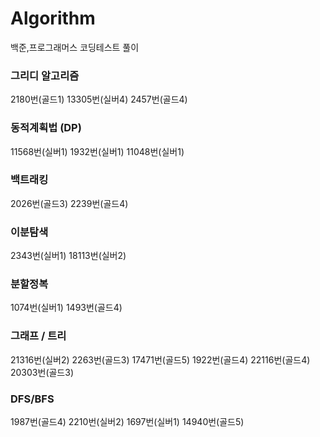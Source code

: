 # Algorithm
백준,프로그래머스 코딩테스트 풀이
### 그리디 알고리즘
2180번(골드1) 13305번(실버4) 2457번(골드4)
### 동적계획법 (DP)
11568번(실버1) 1932번(실버1) 11048번(실버1)
### 백트래킹
2026번(골드3) 2239번(골드4)
### 이분탐색
2343번(실버1) 18113번(실버2)
### 분할정복
1074번(실버1) 1493번(골드4)
### 그래프 / 트리
21316번(실버2) 2263번(골드3) 17471번(골드5) 1922번(골드4) 22116번(골드4) 20303번(골드3) 
### DFS/BFS
1987번(골드4) 2210번(실버2) 1697번(실버1) 14940번(골드5)
